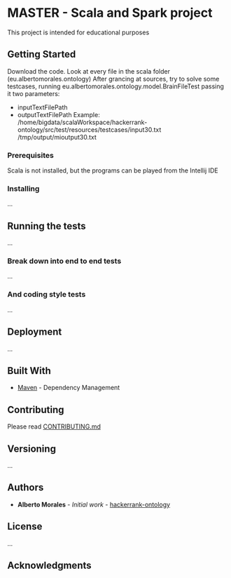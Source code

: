 # MASTER - Scala and Spark project

This project is intended for educational purposes

## Getting Started

Download the code. Look at every file in the scala folder (eu.albertomorales.ontology)
After grancing at sources, try to solve some testcases, running eu.albertomorales.ontology.model.BrainFileTest passing it two parameters:
- inputTextFilePath
- outputTextFilePath
Example:
/home/bigdata/scalaWorkspace/hackerrank-ontology/src/test/resources/testcases/input30.txt /tmp/output/mioutput30.txt

### Prerequisites

Scala is not installed, but the programs can be played from the Intellij IDE

### Installing

...

## Running the tests

...

### Break down into end to end tests

...

### And coding style tests

...

## Deployment

...

## Built With

* [Maven](https://maven.apache.org/) - Dependency Management

## Contributing

Please read [CONTRIBUTING.md](https://github.com/alberto-morales/hackerrank-ontology) 

## Versioning

...

## Authors

* **Alberto Morales** - *Initial work* - [hackerrank-ontology](https://github.com/alberto-morales/hackerrank-ontology)


## License

...

## Acknowledgments

